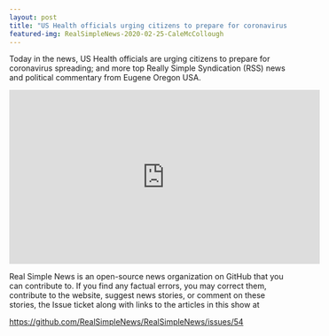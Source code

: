 ```yaml
---
layout: post
title: "US Health officials urging citizens to prepare for coronavirus spreading"
featured-img: RealSimpleNews-2020-02-25-CaleMcCollough
---
```


Today in the news, US Health officials are urging citizens to prepare for coronavirus spreading; and more top Really Simple Syndication (RSS) news and political commentary from Eugene Oregon USA.

<iframe width="560" height="315" src="https://www.youtube.com/embed/y8uWirADWfQ" frameborder="0" allow="accelerometer; autoplay; encrypted-media; gyroscope; picture-in-picture" allowfullscreen></iframe>

Real Simple News is an open-source news organization on GitHub that you can contribute to. If you find any factual errors, you may correct them, contribute to the website, suggest news stories, or comment on these stories, the Issue ticket along with links to the articles in this show at 

<https://github.com/RealSimpleNews/RealSimpleNews/issues/54>
